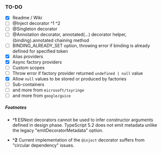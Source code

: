 ### TO-DO

- [X] Readme / Wiki
- [ ] @Inject decorator ^1 ^2
- [ ] @Singleton decorator
- [ ] @Annotation decorator, annotated(...) decorator helper, {binding}.annotated chaining method
- [ ] BINDING_ALREADY_SET option, throwing error if binding is already defined for specified token
- [X] Alias providers
- [X] Async factory providers
- [ ] Custom scopes
- [ ] Throw error if factory provider returned `undefined | null` value
- [X] Allow `null` values to be stored or produced by factories
- [ ] Sub-containers
- [ ] and more from `microsoft/tsyringe`
- [ ] and more from `google/guice`

##### Footnotes

- **^1** ESNext decorators cannot be used to infer constructor arguments defined in design phase.
  TypeScript 5.2 does not emit metadata unlike the legacy "emitDecoratorMetadata" option.

- **^2** Current implementation of the `@inject` decorator suffers from "circular dependency" issues.
